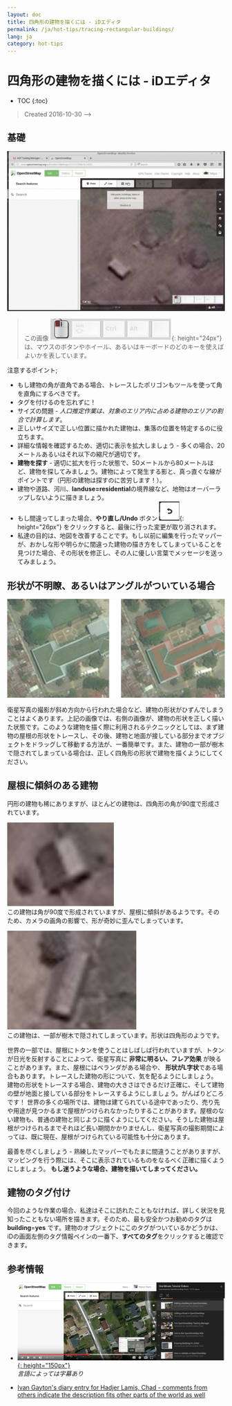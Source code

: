 ```yaml
---
layout: doc
title: 四角形の建物を描くには - iDエディタ
permalink: /ja/hot-tips/tracing-rectangular-buildings/
lang: ja
category: hot-tips
---
```


四角形の建物を描くには - iDエディタ
============

- TOC
{:toc}

> Created 2016-10-30  -->  

基礎
----------

![Rectangular building][]  

> この画像 ![keymon]{: height="24px"} は、マウスのボタンやホイール、あるいはキーボードのどのキーを使えばよいかを表しています。  

注意するポイント;  

- もし建物の角が直角である場合、トレースしたポリゴンもツールを使って角を直角にするべきです。  
- タグを付けるのを忘れずに！  
- サイズの問題 - *人口推定作業は、対象のエリア内に占める建物のエリアの割合で計算します*。  
- 正しいサイズで正しい位置に描かれた建物は、集落の位置を特定するのに役立ちます。  
- 詳細な情報を確認するため、適切に表示を拡大しましょう - 多くの場合、20メートルあるいはそれ以下の縮尺が適切です。  
- **建物を探す** - 適切に拡大を行った状態で、50メートルから80メートルほど、建物を探してみましょう。建物によって発生する影と、真っ直ぐな線がポイントです（円形の建物は探すのに苦労します！）。  
- 建物や道路、河川、**landuse=residential**の境界線など、地物はオーバーラップしないように描きましょう。  
- もし間違ってしまった場合、**やり直し/Undo** ボタン ![back arrow]{: height="26px"} をクリックすると、最後に行った変更が取り消されます。  
- 私達の目的は、地図を改善することです。もし以前に編集を行ったマッパーが、おかしな形や明らかに間違った建物の描き方をしてしまっていることを見つけた場合、その形状を修正し、その人に優しい言葉でメッセージを送ってみましょう。  

形状が不明瞭、あるいはアングルがついている場合  
--------------------------------------

![building-obscured][]  

衛星写真の撮影が斜め方向から行われた場合など、建物の形状がひずんでしまうことはよくあります。上記の画像では、右側の画像が、建物の形状を正しく描いた状態です。このような建物を描く際に利用されるテクニックとしては、まず建物の屋根の形状をトレースし、その後、建物と地面が接している部分までオブジェクトをドラッグして移動する方法が、一番簡単です。また、建物の一部が樹木で隠されてしまっている場合は、正しく四角形の形状で建物を描くようにしてください。 

屋根に傾斜のある建物
----------------------------
 
円形の建物も稀にありますが、ほとんどの建物は、四角形の角が90度で形成されています。  

![building-ridge][]  
この建物は角が90度で形成されていますが、屋根に傾斜があるようです。そのため、カメラの画角の影響で、形が奇妙に歪んでしまっています。  

![building-tree-ridge][]  
この建物は、一部が樹木で隠されてしまっています。形状は四角形のようです。  

世界の一部では、屋根にトタンを使うことはしばしば行われていますが、トタンが日光を反射することによって、衛星写真に **非常に明るい、フレア効果** が映ることがあります。また、屋根にはベランダがある場合や、 **形状がL字状**である場合もあります。トレースした建物の形について、気を配るようにしましょう。  
建物の形状をトレースする場合、建物の大きさはできるだけ正確に、そして建物の壁が地面と接している部分をトレースするようにしましょう。がんばりどころです！ 世界の多くの場所では、建物は建てられている途中であったり、売り先や用途が見つかるまで屋根がつけられなかったりすることがあります。屋根のない建物も、普通の建物と同じように描くようにしてください。そうした建物は屋根がつけられるまでそれほど長い期間かかりませんし、衛星写真の撮影期間によっては、既に現在、屋根がつけられている可能性も十分にあります。  

最善を尽くしましょう - 熟練したマッパーでもたまに間違うことがありますが、マッピングを行う際には、そこに表示されているものをなるべく正確に描くようにしましょう。 **もし迷うような場合、建物を描いてしまってください。**  

建物のタグ付け
-------------

今回のような作業の場合、私達はそこに訪れたこともなければ、詳しく状況を見知ったこともない場所を描きます。そのため、最も安全かつお勧めのタグは **building**=**yes** です。建物のオブジェクトにこのタグがついているかどうかは、iDの画面左側のタグ情報ペインの一番下、**すべてのタグ**をクリックすると確認できます。

参考情報  
---------

- [![building-video]{: height="150px"}](https://www.youtube.com/watch?v=VPJz-AucqF4&index=7&list=PLb9506_-6FMHZ3nwn9heri3xjQKrSq1hN "Humanitarian OpenStreetMap Team Tutorial Videos - Adding a Building to OpenStreetMap")  
*言語によっては字幕あり*  

- [Ivan Gayton's diary entry for Hadjer Lamis, Chad - comments from others indicate the description fits other parts of the world as well](https://www.openstreetmap.org/user/IvanGayton/diary/38612)



[Rectangular building]: /images/hot-tips/rectangular_building.gif "Tracing a rectangular building, squaring the corners, and adding tags."
[keymon]:/images/hot-tips/keymon.png
[building-ridge]: /images/hot-tips/building-ridge.png
[back arrow]: /images/beginner/back-arrow.png
[building-tree-ridge]: /images/hot-tips/building-tree-ridge.png
[building-obscured]: /images/hot-tips/buildings-obscured-traced-1.png "Before & after - tracing a building seen at an angle"
[building-video]: /images/hot-tips/building-video.png "Humanitarian OpenStreetMap Team Tutorial Videos - Adding a Building to OpenStreetMap"
